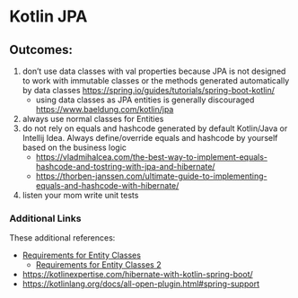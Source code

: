 # Kotlin JPA


## Outcomes: 

1. don’t use data classes with val properties because JPA is not designed to work with immutable classes or the methods generated automatically by data classes https://spring.io/guides/tutorials/spring-boot-kotlin/
   * using data classes as JPA entities is generally discouraged https://www.baeldung.com/kotlin/jpa
2. always use normal classes for Entities 
3. do not rely on equals and hashcode generated by default Kotlin/Java or Intellij Idea. Always define/override equals and hashcode by yourself based on the business logic
   *   https://vladmihalcea.com/the-best-way-to-implement-equals-hashcode-and-tostring-with-jpa-and-hibernate/
   *   https://thorben-janssen.com/ultimate-guide-to-implementing-equals-and-hashcode-with-hibernate/
4. listen your mom write unit tests 


### Additional Links

These additional references:

* [Requirements for Entity Classes](https://docs.oracle.com/javaee/5/tutorial/doc/bnbqa.html)
  * [Requirements for Entity Classes 2](https://docs.oracle.com/cd/E19798-01/821-1841/bnbqb/index.html)
* https://kotlinexpertise.com/hibernate-with-kotlin-spring-boot/
* https://kotlinlang.org/docs/all-open-plugin.html#spring-support


